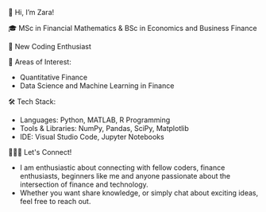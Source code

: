 👋 Hi, I’m Zara!

🎓 MSc in Financial Mathematics & BSc in Economics and Business Finance

🚀 New Coding Enthusiast

🌱 Areas of Interest:
- Quantitative Finance
- Data Science and Machine Learning in Finance

🛠️ Tech Stack:
- Languages: Python, MATLAB, R Programming
- Tools & Libraries: NumPy, Pandas, SciPy, Matplotlib
- IDE: Visual Studio Code, Jupyter Notebooks

👩🏽‍💻 Let's Connect!

- I am enthusiastic about connecting with fellow coders, finance enthusiasts, beginners like me and anyone passionate about the intersection of finance and technology.
- Whether you want share knowledge, or simply chat about exciting ideas, feel free to reach out.


<!--
**ZaraHusn/ZaraHusn** is a ✨ _special_ ✨ repository because its `README.md` (this file) appears on your GitHub profile.

Here are some ideas to get you started:

- 🔭 I’m currently working on ...
- 🌱 I’m currently learning ...
- 👯 I’m looking to collaborate on ...
- 🤔 I’m looking for help with ...
- 💬 Ask me about ...
- 📫 How to reach me: ...
- 😄 Pronouns: ...
- ⚡ Fun fact: ...
-->
